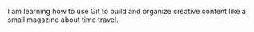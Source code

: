 I am learning how to use Git to build and organize creative content like a small magazine about time travel.
